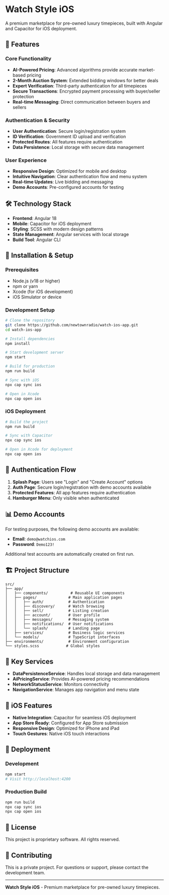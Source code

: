 # Watch Style iOS

A premium marketplace for pre-owned luxury timepieces, built with Angular and Capacitor for iOS deployment.

## 🚀 Features

### **Core Functionality**
- **AI-Powered Pricing**: Advanced algorithms provide accurate market-based pricing
- **2-Month Auction System**: Extended bidding windows for better deals
- **Expert Verification**: Third-party authentication for all timepieces
- **Secure Transactions**: Encrypted payment processing with buyer/seller protection
- **Real-time Messaging**: Direct communication between buyers and sellers

### **Authentication & Security**
- **User Authentication**: Secure login/registration system
- **ID Verification**: Government ID upload and verification
- **Protected Routes**: All features require authentication
- **Data Persistence**: Local storage with secure data management

### **User Experience**
- **Responsive Design**: Optimized for mobile and desktop
- **Intuitive Navigation**: Clear authentication flow and menu system
- **Real-time Updates**: Live bidding and messaging
- **Demo Accounts**: Pre-configured accounts for testing

## 🛠️ Technology Stack

- **Frontend**: Angular 18
- **Mobile**: Capacitor for iOS deployment
- **Styling**: SCSS with modern design patterns
- **State Management**: Angular services with local storage
- **Build Tool**: Angular CLI

## 📱 Installation & Setup

### Prerequisites
- Node.js (v18 or higher)
- npm or yarn
- Xcode (for iOS development)
- iOS Simulator or device

### Development Setup
```bash
# Clone the repository
git clone https://github.com/newtownradio/watch-ios-app.git
cd watch-ios-app

# Install dependencies
npm install

# Start development server
npm start

# Build for production
npm run build

# Sync with iOS
npx cap sync ios

# Open in Xcode
npx cap open ios
```

### iOS Deployment
```bash
# Build the project
npm run build

# Sync with Capacitor
npx cap sync ios

# Open in Xcode for deployment
npx cap open ios
```

## 🔐 Authentication Flow

1. **Splash Page**: Users see "Login" and "Create Account" options
2. **Auth Page**: Secure login/registration with demo accounts available
3. **Protected Features**: All app features require authentication
4. **Hamburger Menu**: Only visible when authenticated

## 📊 Demo Accounts

For testing purposes, the following demo accounts are available:

- **Email**: `demo@watchios.com`
- **Password**: `Demo123!`

Additional test accounts are automatically created on first run.

## 🏗️ Project Structure

```
src/
├── app/
│   ├── components/          # Reusable UI components
│   ├── pages/              # Main application pages
│   │   ├── auth/           # Authentication
│   │   ├── discovery/      # Watch browsing
│   │   ├── sell/           # Listing creation
│   │   ├── account/        # User profile
│   │   ├── messages/       # Messaging system
│   │   ├── notifications/  # User notifications
│   │   └── splash/         # Landing page
│   ├── services/           # Business logic services
│   └── models/             # TypeScript interfaces
├── environments/           # Environment configuration
└── styles.scss            # Global styles
```

## 🔧 Key Services

- **DataPersistenceService**: Handles local storage and data management
- **AiPricingService**: Provides AI-powered pricing recommendations
- **NetworkStatusService**: Monitors connectivity
- **NavigationService**: Manages app navigation and menu state

## 📱 iOS Features

- **Native Integration**: Capacitor for seamless iOS deployment
- **App Store Ready**: Configured for App Store submission
- **Responsive Design**: Optimized for iPhone and iPad
- **Touch Gestures**: Native iOS touch interactions

## 🚀 Deployment

### Development
```bash
npm start
# Visit http://localhost:4200
```

### Production Build
```bash
npm run build
npx cap sync ios
npx cap open ios
```

## 📄 License

This project is proprietary software. All rights reserved.

## 🤝 Contributing

This is a private project. For questions or support, please contact the development team.

---

**Watch Style iOS** - Premium marketplace for pre-owned luxury timepieces. 